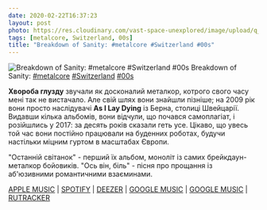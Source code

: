 ```yaml
---
date: 2020-02-22T16:37:23
layout: post
photo: https://res.cloudinary.com/vast-space-unexplored/image/upload/q_auto,dpr_auto,w_auto/photos/photo_900_22-02-2020_16-37-23.jpg
tags: [metalcore, Switzerland, 00s]
title: "Breakdown of Sanity: #metalcore #Switzerland #00s"
---
```

![Breakdown of Sanity: #metalcore #Switzerland #00s](https://res.cloudinary.com/vast-space-unexplored/image/upload/q_auto,dpr_auto,w_auto/photos/photo_900_22-02-2020_16-37-23.jpg)
Breakdown of Sanity: [#metalcore](/tags/#metalcore) [#Switzerland](/tags/#Switzerland) [#00s](/tags/#00s)

**Хвороба глузду** звучали як досконалий металкор, котрого свого часу мені так не вистачало. Але свій шлях вони знайшли пізніше; на 2009 рік вони просто наслідувачі **As I Lay Dying** із Берна, столиці Швейцарії. Видавши кілька альбомів, вони відчули, що почався самоплагіат, і розійшлись у 2017: за десять років сказали геть усе. Цікаво, що увесь той час вони постійно працювали на буденних роботах, будучи настільки міцним гуртом в масштабах Європи.

&quot;Останній світанок&quot; - перший їх альбом, моноліт із самих брейкдаун-металкор бойовиків. &quot;Ось він, біль&quot; - пісня про прощання із аб&#39;юзивними романтичними взаєминами.

[APPLE MUSIC](https://music.apple.com/ru/album/the-last-sunset/507142169) \| [SPOTIFY](https://open.spotify.com/album/3qS0aWojzW1cm1aq7H0LK7) \| [DEEZER](https://www.deezer.com/album/2254791?utm_source=deezer&amp;utm_content=album-2254791&amp;utm_term=1601611822_1582381843&amp;utm_medium=web) \| [GOOGLE MUSIC](https://play.google.com/music/m/Bmlfcgedez65jhxi6vi6vkrlcoa?t=The_Last_Sunset_-_Breakdown_of_Sanity) \| [GOOGLE MUSIC](https://www.youtube.com/playlist?list=OLAK5uy_kMQNzzlyuC4dD6rQNeTA5Ybo9TTK6zRb0) \| [RUTRACKER](https://rutracker.org/forum/viewtopic.php?t=3888728)